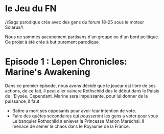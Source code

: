 # le Jeu du FN

/\Saga parodique crée avec des gens du forum 18-25 sous le moteur Solarus/\

Nous ne sommes aucunement partisans d'un groupe ou d'un bord politique.
Ce projet à été crée à but purement parodique.

# Episode 1 : Lepen Chronicles: Marine's Awakening
Dans ce premier épisode, nous avons décidé que le joueur est libre de ses actions, de ce fait, il peut aller vaincre Rothschild dès le début dans le Palais de l'Elysée.
Cependant. Marine sera impuissante, pour lui donner de la puissance, il faut:
  - Battre a mort ses opposants pour avoir leur intention de vote.
  - Faire des quêtes secondaires qui pousseront les gens a voter pour vous
Le banquier Rothschild a enlever la Princesse Marion Maréchal. Il menace de semer le chaos dans le Royaume de la France.
